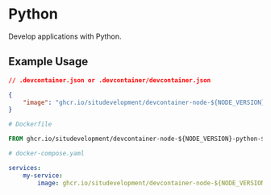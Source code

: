 # Python

Develop applications with Python.

## Example Usage

```json
// .devcontainer.json or .devcontainer/devcontainer.json

{
    "image": "ghcr.io/situdevelopment/devcontainer-node-${NODE_VERSION}-python-${PYTHON_VERSION}"
}
```

```dockerfile
# Dockerfile

FROM ghcr.io/situdevelopment/devcontainer-node-${NODE_VERSION}-python-${PYTHON_VERSION}
```

```yaml
# docker-compose.yaml

services:
    my-service:
        image: ghcr.io/situdevelopment/devcontainer-node-${NODE_VERSION}-python-${PYTHON_VERSION}
```
